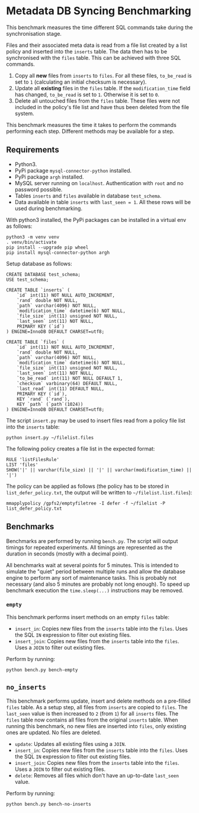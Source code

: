 # Metadata DB Syncing Benchmarking

This benchmark measures the time different SQL commands take during the
synchronisation stage.

Files and their associated meta data is read from a file list created by a list
policy and inserted into the `inserts` table.
The data then has to be synchronised with the `files` table. This can be
achieved with three SQL commands.

 1. Copy all **new** files from `inserts` to `files`. For all these files,
		 `to_be_read` is set to `1` (calculating an initial checksum is necessary).
 2. Update all **existing** files in the `files` table. If the
		 `modification_time` field has changed, `to_be_read` is set to `1`.
		 Otherwise it is set to `0`.
 3. Delete all untouched files from the `files` table. These files were not
		 included in the policy's file list and have thus been deleted from the
		 file system.

This benchmark measures the time it takes to perform the commands performing
each step. Different methods may be available for a step.

## Requirements

 * Python3.
 * PyPi package `mysql-connector-python` installed.
 * PyPi package `argh` installed.
 * MySQL server running on `localhost`. Authentication with `root` and no
		password possible.
 * Tables `inserts` and `files` available in database `test_schema`.
 * Data available in table `inserts` with `last_seen = 1`. All these rows will
		be used during benchmarking.

With python3 installed, the PyPi packages can be installed in a virtual env as
follows:
```
python3 -m venv venv
. venv/bin/activate
pip install --upgrade pip wheel
pip install mysql-connector-python argh
```

Setup database as follows:
```
CREATE DATABASE test_schema;
USE test_schema;

CREATE TABLE `inserts` (
	`id` int(11) NOT NULL AUTO_INCREMENT,
	`rand` double NOT NULL,
	`path` varchar(4096) NOT NULL,
	`modification_time` datetime(6) NOT NULL,
	`file_size` int(11) unsigned NOT NULL,
	`last_seen` int(11) NOT NULL,
	PRIMARY KEY (`id`)
) ENGINE=InnoDB DEFAULT CHARSET=utf8;

CREATE TABLE `files` (
	`id` int(11) NOT NULL AUTO_INCREMENT,
	`rand` double NOT NULL,
	`path` varchar(4096) NOT NULL,
	`modification_time` datetime(6) NOT NULL,
	`file_size` int(11) unsigned NOT NULL,
	`last_seen` int(11) NOT NULL,
	`to_be_read` int(11) NOT NULL DEFAULT 1,
	`checksum` varbinary(64) DEFAULT NULL,
	`last_read` int(11) DEFAULT NULL,
	PRIMARY KEY (`id`),
	KEY `rand` (`rand`),
	KEY `path` (`path`(1024))
) ENGINE=InnoDB DEFAULT CHARSET=utf8;
```

The script `insert.py` may be used to insert files read from a policy file list
into the `inserts` table:
```
python insert.py ~/filelist.files
```

The following policy creates a file list in the expected format:
```
RULE 'listFilesRule'
LIST 'files'
SHOW('|' || varchar(file_size) || '|' || varchar(modification_time) || '|')
```

The policy can be applied as follows (the policy has to be stored in
`list_defer_policy.txt`, the output will be written to `~/filelist.list.files`):
```
mmapplypolicy /gpfs2/emptyfiletree -I defer -f ~/filelist -P list_defer_policy.txt
```

## Benchmarks

Benchmarks are performed by running `bench.py`.
The script will output timings for repeated experiments.
All timings are represented as the duration in seconds (mostly with a decimal
point).

All benchmarks wait at several points for 5 minutes. This is intended to
simulate the "quiet" period between multiple runs and allow the database engine
to perform any sort of maintenance tasks.
This is probably not necessary (and also 5 minutes are probably not long
enough). To speed up benchmark execution the `time.sleep(...)` instructions may
be removed.

### `empty`

This benchmark performs insert methods on an empty `files` table:

 * `insert_in`: Copies new files from the `inserts` table into the `files`.
    Uses the SQL `IN` expression to filter out existing files.
 * `insert_join`: Copies new files from the `inserts` table into the `files`.
    Uses a `JOIN` to filter out existing files.

Perform by running:
```
python bench.py bench-empty
```

## `no_inserts`

This benchmark performs update, insert and delete methods on a pre-filled
`files` table.
As a setup step, all files from `inserts` are copied to `files`. The
`last_seen` value is then increased to `2` (from `1`) for all `inserts`
files. The `files` table now contains all files from the original `inserts`
table. When running this benchmark, no new files are inserted into `files`,
only existing ones are updated. No files are deleted.

 * `update`: Updates all existing files using a `JOIN`.
 * `insert_in`: Copies new files from the `inserts` table into the `files`.
    Uses the SQL `IN` expression to filter out existing files.
 * `insert_join`: Copies new files from the `inserts` table into the `files`.
    Uses a `JOIN` to filter out existing files.
 * `delete`: Removes all files which don't have an up-to-date `last_seen`
    value.

Perform by running:
```
python bench.py bench-no-inserts
```
